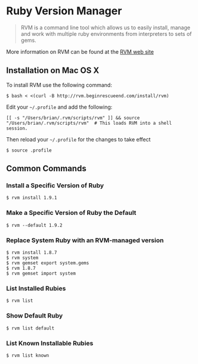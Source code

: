 # Ruby Version Manager

> RVM is a command line tool which allows us to easily install, manage and work with multiple ruby environments from interpreters to sets of gems. 

More information on RVM can be found at the [RVM web site](http://rvm.beginrescueend.com/)

## Installation on Mac OS X

To install RVM use the following command:

	$ bash < <(curl -B http://rvm.beginrescueend.com/install/rvm)

Edit your `~/.profile` and add the following:

	[[ -s "/Users/brian/.rvm/scripts/rvm" ]] && source "/Users/brian/.rvm/scripts/rvm"  # This loads RVM into a shell session.

Then reload your `~/.profile` for the changes to take effect

	$ source .profile

## Common Commands

### Install a Specific Version of Ruby

	$ rvm install 1.9.1
	
### Make a Specific Version of Ruby the Default
 
	$ rvm --default 1.9.2

### Replace System Ruby with an RVM-managed version

	$ rvm install 1.8.7
	$ rvm system
	$ rvm gemset export system.gems
	$ rvm 1.8.7
	$ rvm gemset import system

### List Installed Rubies

	$ rvm list
	
### Show Default Ruby

	$ rvm list default
	
### List Known Installable Rubies

	$ rvm list known
